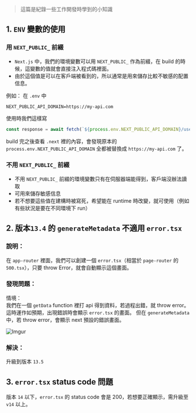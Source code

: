 > 這篇是紀錄一些工作開發時學到的小知識

## 1. `ENV` 變數的使用

### 用 `NEXT_PUBLIC_` 前綴

- `Next.js` 中，我們的環境變數可以用 `NEXT_PUBLIC_` 作為前綴，在 build 的時候，這變數的值就會直接注入程式碼裡面。
- 由於這個值是可以在客戶端被看到的，所以通常是用來儲存比較不敏感的配置信息。

例如：
在 `.env` 中

```
NEXT_PUBLIC_API_DOMAIN=https://my-api.com
```

使用時我們這樣寫

```javascript
const response = await fetch(`${process.env.NEXT_PUBLIC_API_DOMAIN}/user`);
```

build 完之後查看 `.next` 裡的內容，會發現原本的 `process.env.NEXT_PUBLIC_API_DOMAIN` 全都被替換成 `https://my-api.com` 了。

### 不用 `NEXT_PUBLIC_` 前綴

- 不用 `NEXT_PUBLIC_` 前綴的環境變數只有在伺服器端能得到，客戶端沒辦法讀取
- 可用來儲存敏感信息
- 若不想要這些值在建構時被寫死，希望能在 runtime 時改變，就可使用（例如有些狀況是要在不同環境下 run）

## 2. 版本`13.4` 的 `generateMetadata` 不適用 `error.tsx`

### 說明：

在 `app-router` 裡面，我們可以創建一個 `error.tsx`（相當於 `page-router` 的 `500.tsx`），只要 throw Error，就會自動顯示這個畫面。

### 發現問題：

情境：\
我們在一個 `getData` function 裡打 api 得到資料，若過程出錯，就 throw error。這時運作如預期，出現錯誤時會顯示 `error.tsx` 的畫面。
但在 `generateMetadata` 中，若 throw error，會顯示 next 預設的錯誤畫面。

![Imgur](https://i.imgur.com/yJY3AqB.png)

### 解決：

升級到版本 `13.5`

## 3. `error.tsx` status code 問題

版本 `14` 以下，`error.tsx` 的 status code 會是 200，若想要正確顯示，需升級至 `v14` 以上。
